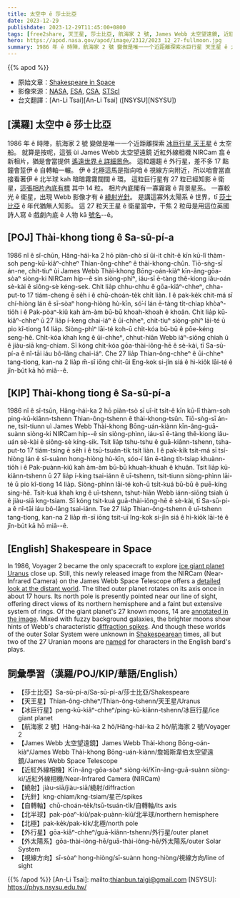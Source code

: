 ```yaml
---
title: 太空中 ê 莎士比亞
date: 2023-12-29
publishdate: 2023-12-29T11:45:00+0800
tags: [free2share, 天王星, 莎士比亞, 航海家 2 號, James Webb 太空望遠鏡, 近紅外線相機, 繞射, 光針, 自轉軸, 北極, 北半球, 外行星, 外太陽系, 視線方向, 冰巨行星]
hero: https://apod.nasa.gov/apod/image/2312/2023_12_27-fullmoon.jpg
summary: 1986 年 ê 時陣，航海家 2 號 變做是唯一一个近距離探索冰巨行星 天王星 ê 太空船。
---
```


{{% apod %}}

- 原始文章：[Shakespeare in Space](https://apod.nasa.gov/apod/ap231229.html)
- 影像來源：[NASA](https://www.nasa.gov/), [ESA](https://www.esa.int/), [CSA](https://www.asc-csa.gc.ca/eng/), [STScI](https://www.stsci.edu/)
- 台文翻譯：[An-Li Tsai][An-Li Tsai] ([NSYSU][NSYSU])

## [漢羅] 太空中 ê 莎士比亞
1986 年 ê 時陣，航海家 2 號 變做是唯一一个近距離探索 [冰巨行星 天王星][ice giant planet Uranus] ê 太空船。
就算是按呢，這張 ùi James Webb 太空望遠鏡 近紅外線相機 NIRCam 翕 ê 新相片，猶是會當提供 [遙遠世界 ê 詳細景色][detailed look at the distant world]。
這粒趨趨 ê 外行星，差不多 17 點鐘會踅伊 ê 自轉軸一輾。
伊 ê 北極這馬是指向咱 ê 視線方向附近，所以咱會當直接看著伊 ê 北半球 kah 暗暗霧霧闊闊 ê 環。
這粒巨行星有 27 粒已經知影 ê 衛星，[這張相片內底有標][annotated in the image] 其中 14 粒。
相片內底閣有一寡霧霧 ê 背景星系。
一寡較光 ê 衛星，出現 Webb 影像才有 ê [繞射光針][diffraction spikes]。
是講這寡外太陽系 ê 世界，tī [莎士比亞][Shakespearean] ê 年代猶無人知影。
這 27 粒天王星 ê 衛星當中，干焦 2 粒毋是用這位英國詩人寫 ê 戲劇內底 ê 人物 kā [號名][named]--ê。

## [POJ] Thài-khong tiong ê Sa-sū-pí-a
1986 nî ê sî-chūn, Hâng-hái-ka 2 hō piàn-chò sī ûi-it chi̍t-ê kīn kū-lî thàm-soh peng-kū-kiâⁿ-chheⁿ Thian-ông-chheⁿ ê thài-khong-chûn.
Tiō-sǹg-sī án-ne, chit-tiuⁿ ùi James Webb Thài-khong Bōng-oán-kiàⁿ kīn-âng-gōa-sòaⁿ siòng-ki NIRCam hip--ê sin siòng-phìⁿ, iáu-sī ē-tàng thê-kiong iâu-oán sè-kài ê siông-sè kéng-sek.
Chit lia̍p chhu-chhu ê gōa-kiâⁿ-chheⁿ, chha-put-to 17 tiám-cheng ē se̍h i ê chū-choán-te̍k chi̍t liàn.
I ê pak-ke̍k chit-má sī chí-hiòng lán ê sī-sòaⁿ hong-hiòng hù-kīn, só͘-í lán ē-tàng ti̍t-chiap khòaⁿ-tio̍h i ê Pak-pòaⁿ-kiû kah àm-àm bū-bū khoah-khoah ê khoân.
Chit lia̍p kū-kiâⁿ-chheⁿ ū 27 lia̍p í-keng chai-iáⁿ ê ūi-chheⁿ, chit-tiuⁿ siòng-phìⁿ lāi-té ū pio kî-tiong 14 lia̍p.
Siòng-phìⁿ lāi-té koh-ū chi̍t-kóa bū-bū ê pōe-kéng seng-hē.
Chi̍t-kóa khah kng ê ūi-chheⁿ, chhut-hiān Webb iáⁿ-siōng chiah ū ê jiàu-siā kng-chiam.
Sī kóng chit-kóa gōa-thài-iông-hē ê sè-kài, tī Sa-sū-pí-a ê nî-tāi iáu bô-lâng chai-iáⁿ.
Che 27 lia̍p Thian-ông-chheⁿ ê ūi-chheⁿ tang-tiong, kan-na 2 lia̍p m̄-sī iōng chit-ūi Eng-kok si-jîn siá ê hì-kio̍k lāi-té ê jîn-bu̍t kā hō miâ--ê.

## [KIP] Thài-khong tiong ê Sa-sū-pí-a
1986 nî ê sî-tsūn, Hâng-hái-ka 2 hō piàn-tsò sī uî-it tsi̍t-ê kīn kū-lî thàm-soh ping-kū-kiânn-tshenn Thian-ông-tshenn ê thài-khong-tsûn.
Tiō-sǹg-sī án-ne, tsit-tiunn uì James Webb Thài-khong Bōng-uán-kiànn kīn-âng-guā-suànn siòng-ki NIRCam hip--ê sin siòng-phìnn, iáu-sī ē-tàng thê-kiong iâu-uán sè-kài ê siông-sè kíng-sik.
Tsit lia̍p tshu-tshu ê guā-kiânn-tshenn, tsha-put-to 17 tiám-tsing ē se̍h i ê tsū-tsuán-ti̍k tsi̍t liàn.
I ê pak-ki̍k tsit-má sī tsí-hiòng lán ê sī-suànn hong-hiòng hù-kīn, sóo-í lán ē-tàng ti̍t-tsiap khuànn-tio̍h i ê Pak-puànn-kiû kah àm-àm bū-bū khuah-khuah ê khuân.
Tsit lia̍p kū-kiânn-tshenn ū 27 lia̍p í-king tsai-iánn ê uī-tshenn, tsit-tiunn siòng-phìnn lāi-té ū pio kî-tiong 14 lia̍p.
Siòng-phìnn lāi-té koh-ū tsi̍t-kuá bū-bū ê puē-kíng sing-hē.
Tsi̍t-kuá khah kng ê uī-tshenn, tshut-hiān Webb iánn-siōng tsiah ū ê jiàu-siā kng-tsiam.
Sī kóng tsit-kuá guā-thài-iông-hē ê sè-kài, tī Sa-sū-pí-a ê nî-tāi iáu bô-lâng tsai-iánn.
Tse 27 lia̍p Thian-ông-tshenn ê uī-tshenn tang-tiong, kan-na 2 lia̍p m̄-sī iōng tsit-uī Ing-kok si-jîn siá ê hì-kio̍k lāi-té ê jîn-bu̍t kā hō miâ--ê.

## [English] Shakespeare in Space
In 1986, Voyager 2 became the only spacecraft to explore [ice giant planet Uranus][ice giant planet Uranus] close up.
Still, this newly released image from the NIRCam (Near-Infrared Camera) on the James Webb Space Telescope offers a [detailed look at the distant world][detailed look at the distant world].
The tilted outer planet rotates on its axis once in about 17 hours.
Its north pole is presently pointed near our line of sight, offering direct views of its northern hemisphere and a faint but extensive system of rings.
Of the giant planet's 27 known moons, 14 are [annotated in the image][annotated in the image].
Mixed with fuzzy background galaxies, the brighter moons show hints of Webb's characteristic [diffraction spikes][diffraction spikes].
And though these worlds of the outer Solar System were unknown in [Shakespearean][Shakespearean] times, all but two of the 27 Uranian moons are [named][named] for characters in the English bard's plays.

## 詞彙學習（漢羅/POJ/KIP/華語/English）
- 【莎士比亞】Sa-sū-pí-a/Sa-sū-pí-a/莎士比亞/Shakespeare
- 【天王星】Thian-ông-chheⁿ/Thian-ông-tshenn/天王星/Uranus
- 【冰巨行星】peng-kū-kiâⁿ-chheⁿ/ping-kū-kiânn-tshenn/冰巨行星/ice giant planet
- 【航海家 2 號】Hâng-hái-ka 2 hō/Hâng-hái-ka 2 hō/航海家 2 號/Voyager 2
- 【James Webb 太空望遠鏡】James Webb Thài-khong Bōng-oán-kiàⁿ/James Webb Thài-khong Bōng-uán-kiànn/詹姆斯韋伯太空望遠鏡/James Webb Space Telescope
- 【近紅外線相機】Kīn-âng-gōa-sòaⁿ siòng-ki/Kīn-âng-guā-suànn siòng-ki/近紅外線相機/Near-Infrared Camera (NIRCam)
- 【繞射】jiàu-siā/jiàu-siā/繞射/diffraction
- 【光針】kng-chiam/kng-tsiam/星芒/spikes
- 【自轉軸】chū-choán-te̍k/tsū-tsuán-ti̍k/自轉軸/its axis
- 【北半球】pak-pòaⁿ-kiû/pak-puànn-kiû/北半球/northern hemisphere
- 【北極】pak-ke̍k/pak-ki̍k/北極/north pole
- 【外行星】gōa-kiâⁿ-chheⁿ/guā-kiânn-tshenn/外行星/outer planet
- 【外太陽系】gōa-thài-iông-hē/guā-thài-iông-hē/外太陽系/outer Solar System
- 【視線方向】sī-sòaⁿ hong-hiòng/sī-suànn hong-hiòng/視線方向/line of sight

{{% /apod %}}
[An-Li Tsai]: mailto:thianbun.taigi@gmail.com
[NSYSU]: https://phys.nsysu.edu.tw/

[copyright]: https://apod.nasa.gov/apod/fap/lib/about_apod.html#srapply
[License]: https://creativecommons.org/licenses/by/3.0/

[ice giant planet Uranus]:https://science.nasa.gov/uranus/
[detailed look at the distant world]:https://webbtelescope.org/contents/media/images/2023/150/01HHFNNWQTA69J6K680PVZN4A1
[annotated in the image]:https://webbtelescope.org/contents/media/images/2023/150/01HHFQ5BKDZNM2KAP22SZARN0S
[diffraction spikes]:https://webbtelescope.org/contents/media/images/01G529MX46J7AFK61GAMSHKSSN
[Shakespearean]:https://www.folger.edu/podcasts/shakespeare-unlimited/shakespearean-moons-uranus/
[named]:https://apod.nasa.gov/apod/ap990227.html
